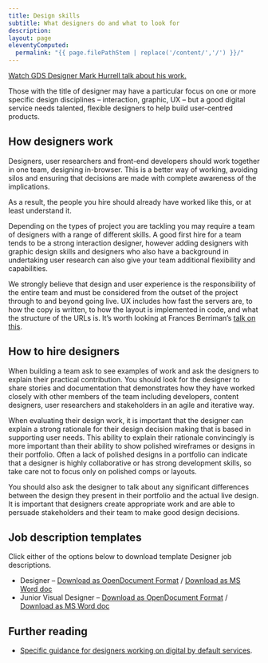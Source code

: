 ```yaml
---
title: Design skills
subtitle: What designers do and what to look for
description:
layout: page
eleventyComputed:
  permalink: "{{ page.filePathStem | replace('/content/','/') }}/"
---
```


[Watch GDS Designer Mark Hurrell talk about his work.](https://www.youtube.com/watch?v=d_Om02sbn_c)

Those with the title of designer may have a particular focus on one or more specific design disciplines – interaction, graphic, UX – but a good digital service needs talented, flexible designers to help build user-centred products.

## How designers work

Designers, user researchers and front-end developers should work together in one team, designing in-browser. This is a better way of working, avoiding silos and ensuring that decisions are made with complete awareness of the implications.

As a result, the people you hire should already have worked like this, or at least understand it.

Depending on the types of project you are tackling you may require a team of designers with a range of different skills. A good first hire for a team tends to be a strong interaction designer, however adding designers with graphic design skills and designers who also have a background in undertaking user research can also give your team additional flexibility and capabilities.

We strongly believe that design and user experience is the responsibility of the entire team and must be considered from the outset of the project through to and beyond going live. UX includes how fast the servers are, to how the copy is written, to how the layout is implemented in code, and what the structure of the URLs is. It’s worth looking at Frances Berriman’s [talk on this](http://fberriman.com/2012/06/14/designing-better-user-experiences-txjs-2012/).

## How to hire designers

When building a team ask to see examples of work and ask the designers to explain their practical contribution. You should look for the designer to share stories and documentation that demonstrates how they have worked closely with other members of the team including developers, content designers, user researchers and stakeholders in an agile and iterative way.

When evaluating their design work, it is important that the designer can explain a strong rationale for their design decision making that is based in supporting user needs. This ability to explain their rationale convincingly is more important than their ability to show polished wireframes or designs in their portfolio. Often a lack of polished designs in a portfolio can indicate that a designer is highly collaborative or has strong development skills, so take care not to focus only on polished comps or layouts.

You should also ask the designer to talk about any significant differences between the design they present in their portfolio and the actual live design. It is important that designers create appropriate work and are able to persuade stakeholders and their team to make good design decisions.

## Job description templates

Click either of the options below to download template Designer job descriptions.

- Designer – [Download as OpenDocument Format](/assets/content/version-1/guides/documents/DesignerJobDescription-generic.odt) / [Download as MS Word doc](/assets/content/version-1/guides/documents/DesignerJobDescription-generic.docx)
- Junior Visual Designer – [Download as OpenDocument Format](/assets/content/version-1/guides/documents/JuniorVisualDesigner-generic.odt) / [Download as MS Word doc](/assets/content/version-1/guides/documents/JuniorVisualDesigner-generic.docx)

## Further reading

- [Specific guidance for designers working on digital by default services](https://web.archive.org/web/20150610151324/https://www.gov.uk/service-manual/designers).

